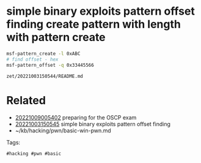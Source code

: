 # simple binary exploits pattern offset finding create pattern with length with pattern create
```bash
msf-pattern_create -l 0xABC
# find offset - hex
msf-pattern_offset -q 0x33445566
```

` zet/20221003150544/README.md `

# Related

- [20221009005402](/zet/20221009005402/README.md) preparing for the OSCP exam
- [20221003150545](/zet/20221003150545/README.md) simple binary exploits pattern offset finding
- ~/kb/hacking/pwn/basic-win-pwn.md

Tags:

    #hacking #pwn #basic 
